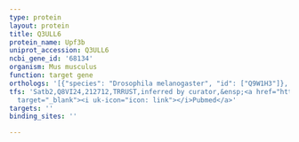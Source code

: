 ```yaml
---
type: protein
layout: protein
title: Q3ULL6
protein_name: Upf3b
uniprot_accession: Q3ULL6
ncbi_gene_id: '68134'
organism: Mus musculus
function: target gene
orthologs: '[{"species": "Drosophila melanogaster", "id": ["Q9W1H3"]}, {"species": "Homo sapiens", "id": ["<a href=\"/protein/q9bzi7\">Q9BZI7</a>"]}, {"species": "Rattus norvegicus", "id": ["A0A0U1RRP3"]}]'
tfs: 'Satb2,Q8VI24,212712,TRRUST,inferred by curator,&ensp;<a href="https://www.ncbi.nlm.nih.gov/pubmed/?term=29087512%5Buid%5D+OR+23925499%5Buid%5D"
  target="_blank"><i uk-icon="icon: link"></i>Pubmed</a>'
targets: ''
binding_sites: ''

---
```

